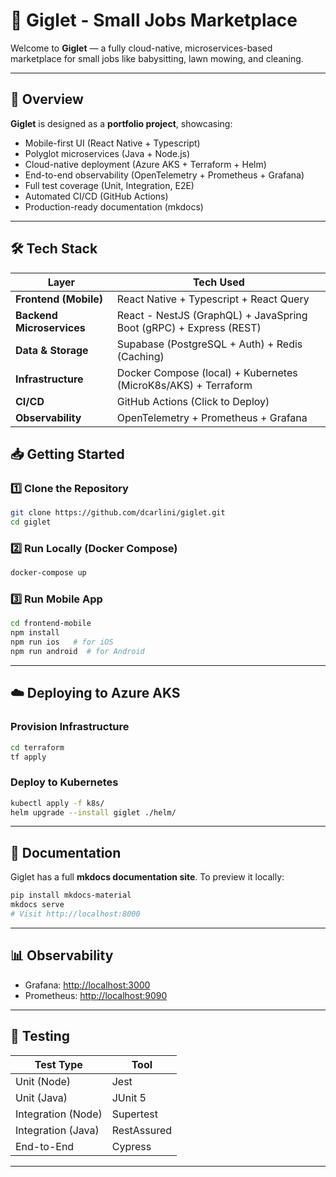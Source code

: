 # 🚀 Giglet - Small Jobs Marketplace

Welcome to **Giglet** — a fully cloud-native, microservices-based marketplace for small jobs like babysitting, lawn mowing, and cleaning.

---

## 🌟 Overview
**Giglet** is designed as a **portfolio project**, showcasing:
- Mobile-first UI (React Native + Typescript)
- Polyglot microservices (Java + Node.js)
- Cloud-native deployment (Azure AKS + Terraform + Helm)
- End-to-end observability (OpenTelemetry + Prometheus + Grafana)
- Full test coverage (Unit, Integration, E2E)
- Automated CI/CD (GitHub Actions)
- Production-ready documentation (mkdocs)

---

## 🛠️ Tech Stack
| Layer | Tech Used |
|---|---|
| **Frontend (Mobile)** | React Native + Typescript + React Query |
| **Backend Microservices** | React - NestJS (GraphQL) + JavaSpring Boot (gRPC) + Express (REST) |
| **Data & Storage** | Supabase (PostgreSQL + Auth) + Redis (Caching) |
| **Infrastructure** | Docker Compose (local) + Kubernetes (MicroK8s/AKS) + Terraform |
| **CI/CD** | GitHub Actions (Click to Deploy) |
| **Observability** | OpenTelemetry + Prometheus + Grafana |


## 📥 Getting Started
### 1️⃣ Clone the Repository
```bash
git clone https://github.com/dcarlini/giglet.git
cd giglet
```

### 2️⃣ Run Locally (Docker Compose)
```bash
docker-compose up
```

### 3️⃣ Run Mobile App
```bash
cd frontend-mobile
npm install
npm run ios   # for iOS
npm run android  # for Android
```

---

## ☁️ Deploying to Azure AKS
### Provision Infrastructure
```bash
cd terraform
tf apply
```

### Deploy to Kubernetes
```bash
kubectl apply -f k8s/
helm upgrade --install giglet ./helm/
```

---

## 🔗 Documentation
Giglet has a full **mkdocs documentation site**. To preview it locally:
```bash
pip install mkdocs-material
mkdocs serve
# Visit http://localhost:8000
```

---

## 📊 Observability
- Grafana: [http://localhost:3000](http://localhost:3000)
- Prometheus: [http://localhost:9090](http://localhost:9090)

---

## 🧪 Testing
| Test Type | Tool |
|---|---|
| Unit (Node) | Jest |
| Unit (Java) | JUnit 5 |
| Integration (Node) | Supertest |
| Integration (Java) | RestAssured |
| End-to-End | Cypress |

---
